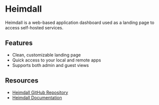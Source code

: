 # Heimdall

Heimdall is a web-based application dashboard used as a landing page to access self-hosted services.

## Features

- Clean, customizable landing page
- Quick access to your local and remote apps
- Supports both admin and guest views

## Resources

- [Heimdall GitHub Repository](https://github.com/linuxserver/Heimdall)
- [Heimdall Documentation](https://docs.linuxserver.io/images/docker-heimdall)
